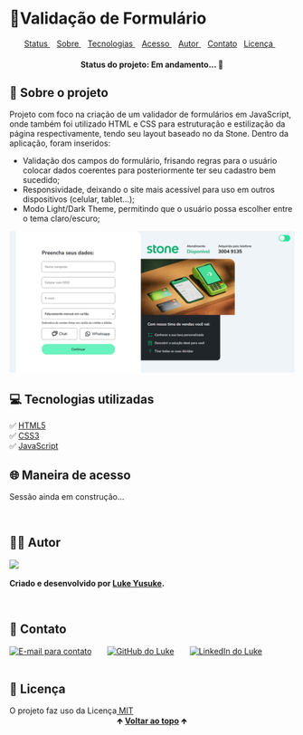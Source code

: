 # 📑Validação de Formulário

<div id="topicos" align="center">
    <a href="#status"> Status </a>&nbsp;&nbsp;
    <a href="#sobre"> Sobre </a>&nbsp;&nbsp;
    <a href="#softwares"> Tecnologias </a>&nbsp;&nbsp;
    <a href="#acesso"> Acesso </a>&nbsp;&nbsp; 
    <a href="#autor"> Autor </a>&nbsp;&nbsp; 
    <a href="#contato"> Contato</a>&nbsp;&nbsp; 
    <a href="#licenca"> Licença </a>&nbsp;&nbsp; 
</div>

<h4 align="center" id="status"> Status do projeto: Em andamento... 🚧 </h3>

<h2 id="sobre"> 🔎 Sobre o projeto </h2>
<p> Projeto com foco na criação de um validador de formulários em JavaScript, onde também foi utilizado HTML e CSS para estruturação e estilização da página respectivamente, tendo seu layout baseado no da Stone. Dentro da aplicação, foram inseridos:</p>
<ul>
    <li>Validação dos campos do formulário, frisando regras para o usuário colocar dados coerentes para posteriormente ter seu cadastro bem sucedido; </li>
    <li>Responsividade, deixando o site mais acessível para uso em outros dispositivos (celular, tablet...);</li>
    <li>Modo Light/Dark Theme, permitindo que o usuário possa escolher entre o tema claro/escuro; </li>
</ul>
<img height="250px" src="./assets/img/imagem-projeto.png">
<br/>

<h2 id="softwares"> 💻 Tecnologias utilizadas </h2>
✅ <a href="https://developer.mozilla.org/pt-BR/docs/Web/HTML">HTML5</a><br/>
✅ <a href="https://developer.mozilla.org/pt-BR/docs/Web/CSS">CSS3</a><br/>
✅ <a href="https://developer.mozilla.org/pt-BR/docs/Web/JavaScript">JavaScript</a>
</br>

<h2 id="acesso"> 🌐 Maneira de acesso </h2>
<p> Sessão ainda em construção... </p>
<br/>

<h2 id="autor"> 👦🏾 Autor </h2>
<div>
    <img src="https://media-exp1.licdn.com/dms/image/C4D03AQEbGIkn6zoDTw/profile-displayphoto-shrink_200_200/0/1642622697983?e=1650499200&v=beta&t=lz9Bpr4xIgTxJ0mmZ4Hui5tsnyK1M2AdyxUUT0Ky9ws">

**Criado e desenvolvido por [Luke Yusuke](https://www.linkedin.com/in/lukeyusuke/).**
</div>
<br/>

<h2 id="contato"> 📱 Contato </h2>
<div>
    <a href="mailto:lukeyusuke09@gmail.com"><img src="https://cdn-icons-png.flaticon.com/512/324/324123.png" height="40em" title="E-mail para contato"></a>
   &nbsp;&nbsp;&nbsp;&nbsp;&nbsp;
  <a href="https://github.com/lukeyusuke" target="_blank"><img src="https://cdn-icons-png.flaticon.com/512/779/779088.png" height="40em" title="GitHub do Luke"></a>
   &nbsp;&nbsp;&nbsp;&nbsp;&nbsp;
  <a href="https://www.linkedin.com/in/lukeyusuke/" target="_blank"><img src="https://cdn-icons-png.flaticon.com/512/255/255319.png" height="40em" title="LinkedIn do Luke"></a>
</div>
<br/>

<h2 id="licenca"> 📄 Licença </h2>
O projeto faz uso da Licença<a href="https://github.com/lukeyusuke/validador-form-js/blob/main/LICENSE.md"> MIT</a>
<br/>

<div align="center">
  &#129145;&nbsp;<a href="#topicos"><strong>Voltar ao topo</strong></a>&nbsp;&#129145;
</div>





